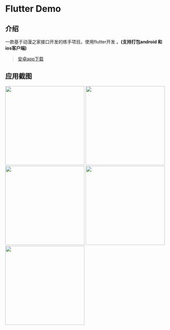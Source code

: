 # Flutter Demo
**介绍**
---------
一款基于动漫之家接口开发的练手项目。使用flutter开发 。**(支持打包android 和ios客户端)**
> [安卓app下载](https://fir.im/gpqm)

**应用截图**
-----------
<div style="{display:'flex'};flex-flow:'wrap'">
<img width="250"  src="http://ww1.sinaimg.cn/mw690/ac5221a0ly1fydbqq2ul1j20u01hc74x.jpg"/>
<img width="250"  src="http://ww1.sinaimg.cn/mw690/ac5221a0ly1fydbqrz2ttj20u01hch7f.jpg"/>
<img width="250"  src="http://ww1.sinaimg.cn/mw690/ac5221a0ly1fydbqrmy2zj20u01hck4u.jpg"/>
<img width="250"  src="http://ww1.sinaimg.cn/mw690/ac5221a0ly1fydbqqnggzj20u01hctc8.jpg"/>
<img width="250"  src="http://ww1.sinaimg.cn/mw690/ac5221a0ly1fydbqqxzk3j20u01hctea.jpg"/>
  </div
